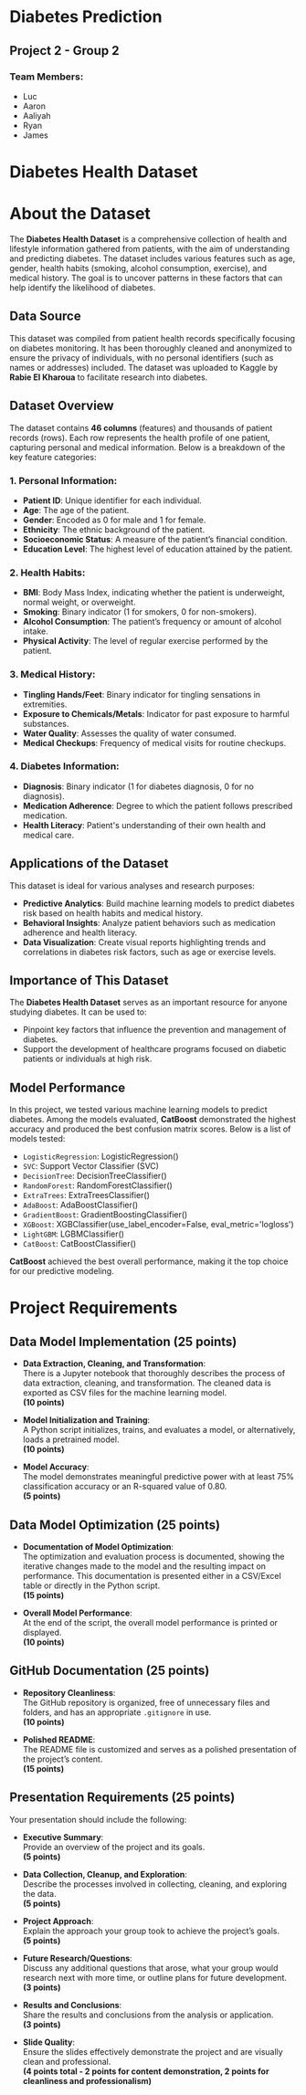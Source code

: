 # Diabetes Prediction

## Project 2 - Group 2

### Team Members:  
- Luc  
- Aaron  
- Aaliyah  
- Ryan  
- James



# Diabetes Health Dataset

# About the Dataset

The **Diabetes Health Dataset** is a comprehensive collection of health and lifestyle information gathered from patients, with the aim of understanding and predicting diabetes. The dataset includes various features such as age, gender, health habits (smoking, alcohol consumption, exercise), and medical history. The goal is to uncover patterns in these factors that can help identify the likelihood of diabetes.

## Data Source

This dataset was compiled from patient health records specifically focusing on diabetes monitoring. It has been thoroughly cleaned and anonymized to ensure the privacy of individuals, with no personal identifiers (such as names or addresses) included. The dataset was uploaded to Kaggle by **Rabie El Kharoua** to facilitate research into diabetes.

## Dataset Overview

The dataset contains **46 columns** (features) and thousands of patient records (rows). Each row represents the health profile of one patient, capturing personal and medical information. Below is a breakdown of the key feature categories:

### 1. Personal Information:
- **Patient ID**: Unique identifier for each individual.
- **Age**: The age of the patient.
- **Gender**: Encoded as 0 for male and 1 for female.
- **Ethnicity**: The ethnic background of the patient.
- **Socioeconomic Status**: A measure of the patient’s financial condition.
- **Education Level**: The highest level of education attained by the patient.

### 2. Health Habits:
- **BMI**: Body Mass Index, indicating whether the patient is underweight, normal weight, or overweight.
- **Smoking**: Binary indicator (1 for smokers, 0 for non-smokers).
- **Alcohol Consumption**: The patient’s frequency or amount of alcohol intake.
- **Physical Activity**: The level of regular exercise performed by the patient.

### 3. Medical History:
- **Tingling Hands/Feet**: Binary indicator for tingling sensations in extremities.
- **Exposure to Chemicals/Metals**: Indicator for past exposure to harmful substances.
- **Water Quality**: Assesses the quality of water consumed.
- **Medical Checkups**: Frequency of medical visits for routine checkups.

### 4. Diabetes Information:
- **Diagnosis**: Binary indicator (1 for diabetes diagnosis, 0 for no diagnosis).
- **Medication Adherence**: Degree to which the patient follows prescribed medication.
- **Health Literacy**: Patient's understanding of their own health and medical care.

## Applications of the Dataset

This dataset is ideal for various analyses and research purposes:
- **Predictive Analytics**: Build machine learning models to predict diabetes risk based on health habits and medical history.
- **Behavioral Insights**: Analyze patient behaviors such as medication adherence and health literacy.
- **Data Visualization**: Create visual reports highlighting trends and correlations in diabetes risk factors, such as age or exercise levels.

## Importance of This Dataset

The **Diabetes Health Dataset** serves as an important resource for anyone studying diabetes. It can be used to:
- Pinpoint key factors that influence the prevention and management of diabetes.
- Support the development of healthcare programs focused on diabetic patients or individuals at high risk.

## Model Performance

In this project, we tested various machine learning models to predict diabetes. Among the models evaluated, **CatBoost** demonstrated the highest accuracy and produced the best confusion matrix scores. Below is a list of models tested:

- `LogisticRegression`: LogisticRegression()
- `SVC`: Support Vector Classifier (SVC)
- `DecisionTree`: DecisionTreeClassifier()
- `RandomForest`: RandomForestClassifier()
- `ExtraTrees`: ExtraTreesClassifier()
- `AdaBoost`: AdaBoostClassifier()
- `GradientBoost`: GradientBoostingClassifier()
- `XGBoost`: XGBClassifier(use_label_encoder=False, eval_metric='logloss')
- `LightGBM`: LGBMClassifier()
- `CatBoost`: CatBoostClassifier()

**CatBoost** achieved the best overall performance, making it the top choice for our predictive modeling.







# Project Requirements

## Data Model Implementation (25 points)
* **Data Extraction, Cleaning, and Transformation**:  
   There is a Jupyter notebook that thoroughly describes the process of data extraction, cleaning, and transformation. The cleaned data is exported as CSV files for the machine learning model.  
   **(10 points)**

* **Model Initialization and Training**:  
   A Python script initializes, trains, and evaluates a model, or alternatively, loads a pretrained model.  
   **(10 points)**

* **Model Accuracy**:  
   The model demonstrates meaningful predictive power with at least 75% classification accuracy or an R-squared value of 0.80.  
   **(5 points)**

## Data Model Optimization (25 points)
* **Documentation of Model Optimization**:  
   The optimization and evaluation process is documented, showing the iterative changes made to the model and the resulting impact on performance. This documentation is presented either in a CSV/Excel table or directly in the Python script.  
   **(15 points)**

* **Overall Model Performance**:  
   At the end of the script, the overall model performance is printed or displayed.  
   **(10 points)**

## GitHub Documentation (25 points)
* **Repository Cleanliness**:  
   The GitHub repository is organized, free of unnecessary files and folders, and has an appropriate `.gitignore` in use.  
   **(10 points)**

* **Polished README**:  
   The README file is customized and serves as a polished presentation of the project’s content.  
   **(15 points)**

## Presentation Requirements (25 points)
Your presentation should include the following:

* **Executive Summary**:  
   Provide an overview of the project and its goals.  
   **(5 points)**

* **Data Collection, Cleanup, and Exploration**:  
   Describe the processes involved in collecting, cleaning, and exploring the data.  
   **(5 points)**

* **Project Approach**:  
   Explain the approach your group took to achieve the project’s goals.  
   **(5 points)**

* **Future Research/Questions**:  
   Discuss any additional questions that arose, what your group would research next with more time, or outline plans for future development.  
   **(3 points)**

* **Results and Conclusions**:  
   Share the results and conclusions from the analysis or application.  
   **(3 points)**

* **Slide Quality**:  
   Ensure the slides effectively demonstrate the project and are visually clean and professional.  
   **(4 points total - 2 points for content demonstration, 2 points for cleanliness and professionalism)**
